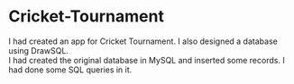 # Cricket-Tournament
I had created an app for Cricket Tournament.
I also designed a database using DrawSQL.
<br>
I had created the original database in MySQL and inserted some records. 
I had done some SQL queries in it. 


